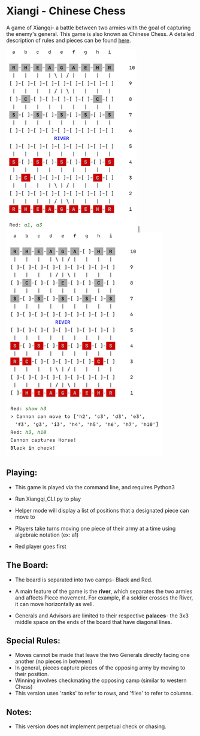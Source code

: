 # Xiangi - Chinese Chess

A game of Xiangqi- a battle between two armies with the goal of capturing the enemy's
general. This game is also known as Chinese Chess. A detailed description of rules and pieces can be found [here](https://en.wikipedia.org/wiki/Xiangqi).

![Board](https://raw.githubusercontent.com/mcastillo22/Xiangqi/master/Screenshots/board.png) | ![Helper Mode](https://raw.githubusercontent.com/mcastillo22/Xiangqi/master/Screenshots/helper.png)

## Playing:
* This game is played via the command line, and requires Python3
* Run Xiangqi_CLI.py to play
* Helper mode will display a list of positions that a designated piece can move to


* Players take turns moving one piece of their army at a time using algebraic notation (ex: a1)
* Red player goes first

## The Board:
* The board is separated into two camps- Black and Red.

* A main feature of the game is the **river**, which separates the two armies and affects Piece movement.
For example, if a soldier crosses the River, it can move horizontally as well.

* Generals and Advisors are limited to their respective **palaces**- the 3x3 middle space on the ends of the board that have diagonal lines.

## Special Rules:
* Moves cannot be made that leave the two Generals directly facing one another (no pieces in between)
* In general, pieces capture pieces of the opposing army by moving to their position.
* Winning involves checkmating the opposing camp (similar to western Chess)
* This version uses 'ranks' to refer to rows, and 'files' to refer to columns.

## Notes:
* This version does not implement perpetual check or chasing.
